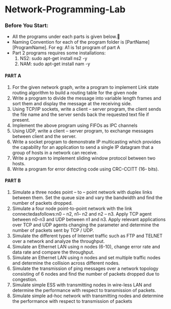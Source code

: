 # Network-Programming-Lab

### Before You Start:
<ul>
  <li> All the programs under each parts is given below.🔻
  <li> Naming Convention for each of the program folder is [PartName][ProgramName]. For eg: A1 is 1st program of part A</li>
  <li> Part 2 programs requires some installations:
    <ol>
        <li>NS2: sudo apt-get install ns2 -y</li>
        <li>NAM: sudo apt-get install nam  -y</li>
    </ol>
  </li>
</ul>

#### PART A
<ol>
  <li>For the given network graph, write a program to implement Link state routing algorithm to build a routing table for the given node</li>
  <li>Write a program to divide the message into variable length frames and sort them and display the message at the receiving side.</li>
  <li>Using TCP/IP sockets, write a client – server program, the client sends the file name and the server sends back the requested text file if present.</li>
  <li>Implement the above program using FIFOs as IPC channels</li>
  <li>Using UDP, write a client – server program, to exchange messages between client and the server.</li>
  <li>Write a socket program to demonstrate IP multicasting which provides the capability for an application to send a single IP datagram that a group of hosts in a network can receive.</li>
  <li>Write a program to implement sliding window protocol between two hosts.</li>
  <li>Write a program for error detecting code using CRC-CCITT (16- bits).</li>
</ol>

#### PART B
<ol>
  <li>Simulate a three nodes point – to – point network with duplex links between them. Set the queue size and vary the bandwidth and find the number of packets dropped.</li>
  <li>Simulate a four node point-to-point network with the link connectedasfollows:n0 – n2, n1– n2 and n2 – n3. Apply TCP agent between n0-n3 and UDP between n1 and n3. Apply relevant applications over TCP and UDP agents changing the parameter and determine the number of packets sent by TCP / UDP.</li>
  <li>Simulate the different types of Internet traffic such as FTP and TELNET over a network and analyze the throughput.</li>
  <li>Simulate an Ethernet LAN using n nodes (6-10), change error rate and data rate and compare the throughput.</li>
  <li>Simulate an Ethernet LAN using n nodes and set multiple traffic nodes and determine the collision across different nodes.</li>
  <li>Simulate the transmission of ping messages over a network topology consisting of 6 nodes and find the number of packets dropped due to congestion.</li>
  <li>Simulate simple ESS with transmitting nodes in wire-less LAN and determine the performance with respect to transmission of packets.</li>
  <li>Simulate simple ad-hoc network with transmitting nodes and determine the performance with respect to transmission of packets</li>
</ol>
